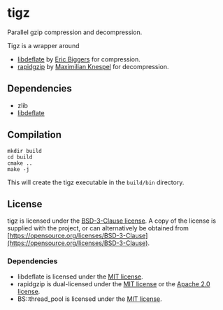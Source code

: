 # tigz
Parallel gzip compression and decompression.

Tigz is a wrapper around
- [libdeflate](https://github.com/ebiggers/libdeflate) by [Eric Biggers](https://github.com/ebiggers) for compression.
- [rapidgzip](https://github.com/mxmlnkn/rapidgzip) by [Maximilian Knespel](https://github.com/mxmlnkn) for decompression.

## Dependencies
- zlib
- [libdeflate](https://github.com/ebiggers/libdeflate)

## Compilation
```
mkdir build
cd build
cmake ..
make -j
```
This will create the tigz executable in the `build/bin` directory.

## License
tigz is licensed under the [BSD-3-Clause license](https://opensource.org/licenses/BSD-3-Clause). A copy of the license is supplied with the project, or can alternatively be obtained from [https://opensource.org/licenses/BSD-3-Clause](https://opensource.org/licenses/BSD-3-Clause).

### Dependencies
- libdeflate is licensed under the [MIT license](https://opensource.org/license/mit).
- rapidgzip is dual-licensed under the [MIT license](https://opensource.org/license/mit) or the [Apache 2.0 license](https://opensource.org/license/apache-2-0).
- BS::thread_pool is licensed under the [MIT license](https://opensource.org/license/mit).
